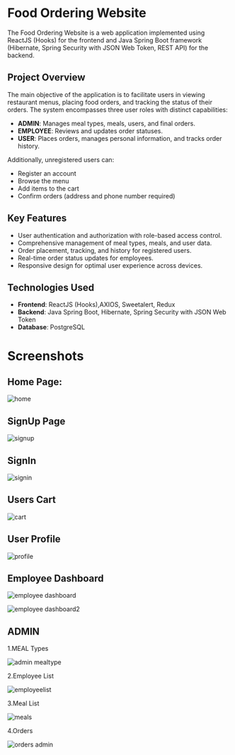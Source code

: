 # Food Ordering Website

The Food Ordering Website is a web application implemented using ReactJS (Hooks) for the frontend and Java Spring Boot framework (Hibernate, Spring Security with JSON Web Token, REST API) for the backend.

## Project Overview

The main objective of the application is to facilitate users in viewing restaurant menus, placing food orders, and tracking the status of their orders. The system encompasses three user roles with distinct capabilities:

- **ADMIN**: Manages meal types, meals, users, and final orders.
- **EMPLOYEE**: Reviews and updates order statuses.
- **USER**: Places orders, manages personal information, and tracks order history.

Additionally, unregistered users can:

- Register an account
- Browse the menu
- Add items to the cart
- Confirm orders (address and phone number required)

## Key Features

- User authentication and authorization with role-based access control.
- Comprehensive management of meal types, meals, and user data.
- Order placement, tracking, and history for registered users.
- Real-time order status updates for employees.
- Responsive design for optimal user experience across devices.

## Technologies Used

- **Frontend**: ReactJS (Hooks),AXIOS, Sweetalert, Redux
- **Backend**: Java Spring Boot, Hibernate, Spring Security with JSON Web Token
- **Database**: PostgreSQL

# Screenshots

## Home Page:
![home](https://github.com/yyogesh0301/food-ordering-app/assets/101698207/201f1f1e-9a6b-4587-96c6-54246d3dc08a)


## SignUp Page
![signup](https://github.com/yyogesh0301/food-ordering-app/assets/101698207/c9f6b319-90bb-4b7c-8527-72cb6be3fef6)

## SignIn
![signin](https://github.com/yyogesh0301/food-ordering-app/assets/101698207/3dee7d58-f2cb-4d71-b9c2-33b0b188a4d1)

## Users Cart
![cart](https://github.com/yyogesh0301/food-ordering-app/assets/101698207/8c6aa854-91f2-41bd-921e-004134d5bb52)

## User Profile
![profile](https://github.com/yyogesh0301/food-ordering-app/assets/101698207/5a5525a5-3846-4793-9a69-0d390ac22de2)

## Employee Dashboard
![employee dashboard](https://github.com/yyogesh0301/food-ordering-app/assets/101698207/35675092-d07b-461c-8433-3f2ff9d21c8a)

![employee dashboard2](https://github.com/yyogesh0301/food-ordering-app/assets/101698207/ce333990-3ae7-4f24-85ee-c1f707f9deaa)


## ADMIN 

1.MEAL Types

![admin mealtype](https://github.com/yyogesh0301/food-ordering-app/assets/101698207/fc1f456a-3084-4531-a38f-77ac2d87c17c)


2.Employee List

![employeelist](https://github.com/yyogesh0301/food-ordering-app/assets/101698207/edda1957-7cd5-4782-aa2e-9419333359dc)


3.Meal List

![meals](https://github.com/yyogesh0301/food-ordering-app/assets/101698207/6c3119a6-4a3d-4c85-88c1-ae98413ca3a9)

4.Orders

![orders admin](https://github.com/yyogesh0301/food-ordering-app/assets/101698207/7391cebd-2561-4ff9-bb07-ef5b50cbe331)

